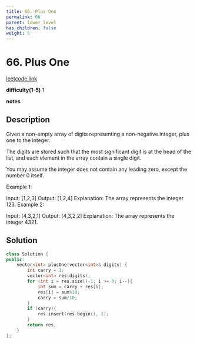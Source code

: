 ```yaml
---
title: 66. Plus One
permalink: 66
parent: lower_level
has_children: false
weight: 5
---
```

# 66. Plus One
[leetcode link](https://leetcode.com/problems/plus-one/)

**difficulty(1-5)** 
1

**notes**   


## Description
Given a non-empty array of digits representing a non-negative integer, plus one to the integer.

The digits are stored such that the most significant digit is at the head of the list, and each element in the array contain a single digit.

You may assume the integer does not contain any leading zero, except the number 0 itself.

Example 1:

Input: [1,2,3]
Output: [1,2,4]
Explanation: The array represents the integer 123.
Example 2:

Input: [4,3,2,1]
Output: [4,3,2,2]
Explanation: The array represents the integer 4321.


## Solution
```c++
class Solution {
public:
    vector<int> plusOne(vector<int>& digits) {
        int carry = 1;
        vector<int> res(digits);
        for (int i = res.size()-1; i >= 0; i--){
            int sum = carry + res[i];
            res[i] = sum%10;
            carry = sum/10;
        }
        if (carry){
            res.insert(res.begin(), 1);
        }
        return res;
    }
};
```

<!-- 
Default label
{: .label }

Blue label
{: .label .label-blue }

Stable
{: .label .label-green }

New release
{: .label .label-purple }

Coming soon
{: .label .label-yellow }

Deprecated
{: .label .label-red } -->
